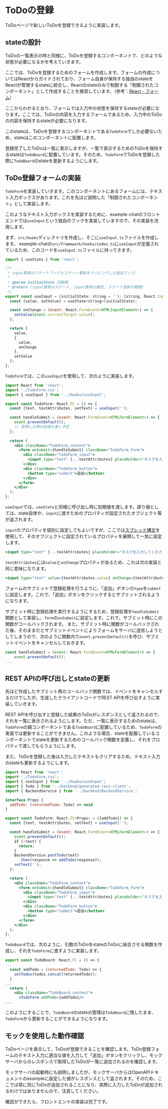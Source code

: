 # ToDoの登録

ToDoページで新しいToDoを登録できるように実装します。

## stateの設計

ToDoの一覧表示の時と同様に、ToDoを登録するコンポーネントで、どのような状態が必要になるかを考えていきます。

ここでは、ToDoを登録するためのフォームを作成します。フォームの作成についてはReactからガイドされており、フォーム自身が保持する独自のstateをReactが管理するstateに統合し、Reactのstateのみで制御する「制御されたコンポーネント」として作成することを推奨しています。（参考：[React - フォーム](https://ja.reactjs.org/docs/forms.html)）

ここからわかるとおり、フォームでは入力中の状態を保持するstateが必要になります。ここでは、ToDoの内容を入力するフォームであるため、入力中のToDoの内容を保持するstateが必要になります。

このstateは、ToDoを登録するコンポーネントである`TodoForm`でしか必要ないため、stateはこのコンポーネントに配置します。

登録完了したToDoは一覧に表示しますが、一覧で表示するためのToDoを保持するstateは`TodoBoard`に配置しています。そのため、`TodoForm`でToDoを登録した際に`TodoBoard`のstateを更新するようにします。

## ToDo登録フォームの実装

`TodoForm`を実装していきます。このコンポーネントにあるフォームには、テキスト入力ボックスがあります。これを先ほど説明した「制御されたコンポーネント」として実装します。

このようなテキスト入力ボックスを実装するために、example-chatのフロントエンドでは`useInput`という独自のフックを実装していますので、その実装を流用します。

まず、`src/hooks`ディレクトリを作成し、そこに`useInput.ts`ファイルを作成します。
example-chatの`src/framework/hooks/index.ts`に`useInput`が定義されているため、このコードを`useInput.ts`ファイルに持ってきます。

```js
import { useState } from 'react';

/**
 * input要素のステートフックとステート更新をラッピングした独自フック。
 *
 * @param initialState 初期値
 * @return [input要素のステート, input要素の属性, ステート更新の関数]
 */
export const useInput = (initialState: string = ''): [string, React.InputHTMLAttributes<HTMLInputElement>, React.Dispatch<React.SetStateAction<string>>] => {
  const [value, setValue] = useState<string>(initialState);

  const onChange = (event: React.FormEvent<HTMLInputElement>) => {
    setValue(event.currentTarget.value);
  };

  return [
    value,
    {
      value,
      onChange
    },
    setValue
  ];
};
```

`TodoForm`では、この`useInput`を使用して、次のように実装します。

```jsx
import React from 'react';
import './TodoForm.css';
import { useInput } from '../hooks/useInput';

export const TodoForm: React.FC = () => {
  const [text, textAttributes, setText] = useInput('');

  const handleSubmit = (event: React.FormEvent<HTMLFormElement>) => {
    event.preventDefault();
    // 登録した際の処理を書く予定
  };
  
  return (
    <div className="TodoForm_content">
      <form onSubmit={handleSubmit} className="TodoForm_form">
        <div className="TodoForm_input">
          <input type="text" {...textAttributes} placeholder="タスクを入力してください"/>
        </div>
        <div className="TodoForm_button">
          <button type="submit">追加</button>
        </div>
      </form>
    </div>
  );
};
```

`useInput`では、`useState`と同様に呼び出し時に初期値を渡します。戻り値としては、state自体や、`input`に渡すためのプロパティが設定されたオブジェクト等が返されます。

`input`のプロパティを個別に設定してもよいですが、ここでは[スプレッド構文](https://developer.mozilla.org/ja/docs/Web/JavaScript/Reference/Operators/Spread_syntax)を使用して、そのオブジェクトに設定されているプロパティを展開して一気に設定します。

```jsx
<input type="text" {...textAttributes} placeholder="タスクを入力してください"/>
```

`textAttributes`には`value`と`onChange`プロパティがあるため、これは次の実装と同じ意味になります。

```jsx
<input type="text" value={textAttributes.value} onChange={textAttributes.onChange} placeholder="タスクを入力してください"/>
```

フォームのサブミットで登録処理を行うように、「追加」ボタンの`type`を`submit`に設定します。これで、「追加」ボタンをクリックするとサブミットされるようになります。

サブミット時に登録処理を実行するようにするため、登録処理を`handleSubmit`関数として実装し、`form`の`onSubmit`に設定します。これで、サブミット時にこの関数がコールバックされます。
また、サブミット時に関数がコールバックされた後、そのままだとサブミットイベントによりフォームをサーバに送信しようとしてしまうので、次のように関数内で`event.preventDefault()`を呼び、サブミットイベントをキャンセルしておきます。

```js
const handleSubmit = (event: React.FormEvent<HTMLFormElement>) => {
    event.preventDefault();
...
```

## REST APIの呼び出しとstateの更新

先ほど作成したサブミット用のコールバック関数では、イベントをキャンセルするだけでしたが、生成したクライアントコードでREST APIを呼び出すように実装していきます。

REST APIを呼び出すと登録した結果のToDoがレスポンスとして返されるので、それを一覧に表示されるようにします。ただ、一覧に表示するためのstateは、`TodoForm`の親コンポーネントである`TodoBoard`に配置しているため、`TodoForm`の実装では更新することができません。このような場合、stateを配置しているコンポーネントでstateを更新するためのコールバック関数を定義し、それをプロパティで渡してもらうようにします。

また、ToDoを登録した後は入力したテキストもクリアするため、テキスト入力のstateも更新するようにします。

```jsx
import React from 'react';
import './TodoForm.css';
import { useInput } from '../hooks/useInput';
import { Todo } from '../backend/generated-rest-client';
import { BackendService } from '../backend/BackendService';

interface Props {
  addTodo: (returnedTodo: Todo) => void
}

export const TodoForm: React.FC<Props> = ({addTodo}) => {
  const [text, textAttributes, setText] = useInput('');

  const handleSubmit = (event: React.FormEvent<HTMLFormElement>) => {
    event.preventDefault();
    if (!text) {
      return;
    }
    BackendService.postTodo(text)
      .then(response => addTodo(response));
    setText('');
  };

  return (
    <div className="TodoForm_content">
      <form onSubmit={handleSubmit} className="TodoForm_form">
        <div className="TodoForm_input">
          <input type="text" {...textAttributes} placeholder="タスクを入力してください"/>
        </div>
        <div className="TodoForm_button">
          <button type="submit">追加</button>
        </div>
      </form>
    </div>
  );
};
```

`TodoBoard`では、次のように、引数のToDoをstateのToDoに結合させる関数を作成し、それを`TodoForm`に渡すように実装します。

```jsx
export const TodoBoard: React.FC = () => {
...
  const addTodo = (returnedTodo: Todo) => {
    setTodos(todos.concat(returnedTodo));
  }
...
  return (
    <div className="TodoBoard_content">
      <TodoForm addTodo={addTodo}/>
...
```

このようにすることで、`TodoBoard`のstateの管理は`TodoBoard`に残したまま、`TodoForm`から更新することができるようになります。

## モックを使用した動作確認

ToDoページを表示して、ToDoが登録できることを確認します。ToDo登録フォームのテキスト入力に適当な値を入力して「追加」ボタンをクリックし、モックサーバからのレスポンスで取得したToDoが一覧に追加されるのを確認します。

モックサーバの起動時にも説明しましたが、モックサーバからはOpenAPIドキュメントのexampleに設定した値がレスポンスとして返されます。そのため、ここでは常に同じToDoが追加されることになり、実際に入力したToDoが追加されるわけではありませんので、注意してください。

確認ができたら、フロントエンドの実装は完了です。